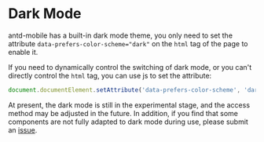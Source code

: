 # Dark Mode <Experimental></Experimental>

antd-mobile has a built-in dark mode theme, you only need to set the attribute `data-prefers-color-scheme="dark"` on the `html` tag of the page to enable it.

If you need to dynamically control the switching of dark mode, or you can't directly control the `html` tag, you can use js to set the attribute:

```js
document.documentElement.setAttribute('data-prefers-color-scheme', 'dark')
```

At present, the dark mode is still in the experimental stage, and the access method may be adjusted in the future. In addition, if you find that some components are not fully adapted to dark mode during use, please submit an [issue](https://github.com/ant-design/ant-design-mobile/issues/new/choose).

<code src="../../src/global/demos/dark-mode/demo1.tsx"></code>
